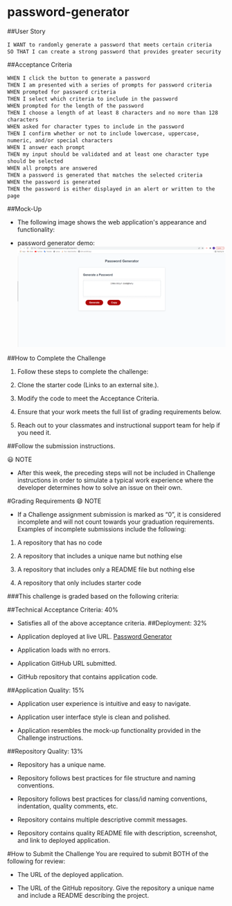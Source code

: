 # password-generator

##User Story
```AS AN employee with access to sensitive data
I WANT to randomly generate a password that meets certain criteria
SO THAT I can create a strong password that provides greater security
```
##Acceptance Criteria
```GIVEN I need a new, secure password
WHEN I click the button to generate a password
THEN I am presented with a series of prompts for password criteria
WHEN prompted for password criteria
THEN I select which criteria to include in the password
WHEN prompted for the length of the password
THEN I choose a length of at least 8 characters and no more than 128 characters
WHEN asked for character types to include in the password
THEN I confirm whether or not to include lowercase, uppercase, numeric, and/or special characters
WHEN I answer each prompt
THEN my input should be validated and at least one character type should be selected
WHEN all prompts are answered
THEN a password is generated that matches the selected criteria
WHEN the password is generated
THEN the password is either displayed in an alert or written to the page
```
##Mock-Up
- The following image shows the web application's appearance and functionality:

- password generator demo:
![website screenshot](Website%20Screenshot.png)

##How to Complete the Challenge
1. Follow these steps to complete the challenge:

2. Clone the starter code (Links to an external site.).

3. Modify the code to meet the Acceptance Criteria.

4. Ensure that your work meets the full list of grading requirements below.

5. Reach out to your classmates and instructional support team for help if you need it.

##Follow the submission instructions.

:smiley: NOTE
- After this week, the preceding steps will not be included in Challenge instructions in order to simulate a typical work experience where the developer determines how to solve an issue on their own.

#Grading Requirements
:smile: NOTE
- If a Challenge assignment submission is marked as “0”, it is considered incomplete and will not count towards your graduation requirements. Examples of incomplete submissions include the following:

1. A repository that has no code

2. A repository that includes a unique name but nothing else

3. A repository that includes only a README file but nothing else

4. A repository that only includes starter code

###This challenge is graded based on the following criteria:

##Technical Acceptance Criteria: 40%
- Satisfies all of the above acceptance criteria.
##Deployment: 32%
- Application deployed at live URL. [Password Generator](https://camilaf99.github.io/password-generator/) 

- Application loads with no errors.

- Application GitHub URL submitted.

- GitHub repository that contains application code.

##Application Quality: 15%
- Application user experience is intuitive and easy to navigate.

- Application user interface style is clean and polished.

- Application resembles the mock-up functionality provided in the Challenge instructions.

##Repository Quality: 13%
- Repository has a unique name.

- Repository follows best practices for file structure and naming conventions.

- Repository follows best practices for class/id naming conventions, indentation, quality comments, etc.

- Repository contains multiple descriptive commit messages.

- Repository contains quality README file with description, screenshot, and link to deployed application. 

#How to Submit the Challenge
You are required to submit BOTH of the following for review:

- The URL of the deployed application. 

- The URL of the GitHub repository. Give the repository a unique name and include a README describing the project.